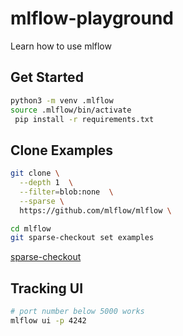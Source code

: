 # mlflow-playground
Learn how to use mlflow

## Get Started

```sh
python3 -m venv .mlflow
source .mlflow/bin/activate
 pip install -r requirements.txt 
 ```

## Clone Examples 

```sh
git clone \
  --depth 1  \
  --filter=blob:none  \
  --sparse \
  https://github.com/mlflow/mlflow \

cd mlflow
git sparse-checkout set examples
```

[sparse-checkout](https://stackoverflow.com/questions/600079/how-do-i-clone-a-subdirectory-only-of-a-git-repository/52269934#52269934)

## Tracking UI

```sh
# port number below 5000 works
mlflow ui -p 4242
```
